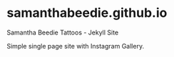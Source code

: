 # samanthabeedie.github.io
Samantha Beedie Tattoos - Jekyll Site

Simple single page site with Instagram Gallery.
